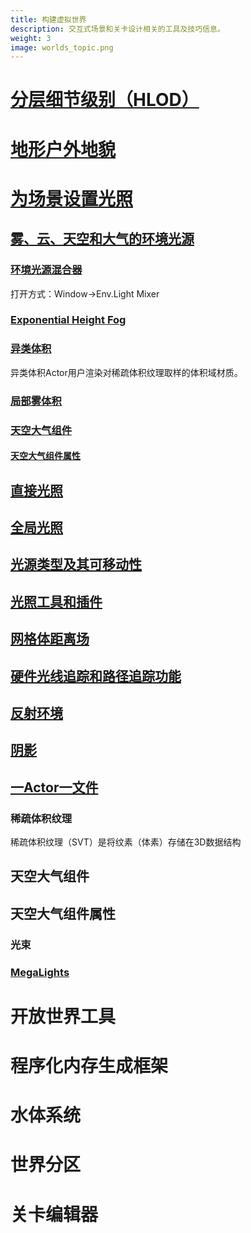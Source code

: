 ```yaml
---
title: 构建虚拟世界
description: 交互式场景和关卡设计相关的工具及技巧信息。
weight: 3
image: worlds_topic.png
---
```

# [分层细节级别（HLOD）](https://dev.epicgames.com/documentation/zh-cn/unreal-engine/hierarchical-level-of-detail-in-unreal-engine)
# [地形户外地貌](https://dev.epicgames.com/documentation/zh-cn/unreal-engine/landscape-outdoor-terrain-in-unreal-engine)
# [为场景设置光照](https://dev.epicgames.com/documentation/zh-cn/unreal-engine/lighting-the-environment-in-unreal-engine)
## [雾、云、天空和大气的环境光源](https://dev.epicgames.com/documentation/zh-cn/unreal-engine/environmental-light-with-fog-clouds-sky-and-atmosphere-in-unreal-engine)

### [环境光源混合器](https://dev.epicgames.com/documentation/zh-cn/unreal-engine/environment-light-mixer-in-unreal-engine)
打开方式：Window->Env.Light Mixer
### [Exponential Height Fog](https://dev.epicgames.com/documentation/zh-cn/unreal-engine/exponential-height-fog-in-unreal-engine)

### [异类体积](https://dev.epicgames.com/documentation/zh-cn/unreal-engine/heterogeneous-volumes-in-unreal-engine)
异类体积Actor用户渲染对稀疏体积纹理取样的体积域材质。
### [局部雾体积](https://dev.epicgames.com/documentation/zh-cn/unreal-engine/local-fog-volumes-in-unreal-engine)
### [天空大气组件](https://dev.epicgames.com/documentation/zh-cn/unreal-engine/sky-atmosphere-component-in-unreal-engine)
#### [天空大气组件属性](https://dev.epicgames.com/documentation/zh-cn/unreal-engine/sky-atmosphere-component-properties-in-unreal-engine)
## [直接光照](https://dev.epicgames.com/documentation/zh-cn/unreal-engine/features-and-properties-of-lights-in-unreal-engine)
## [全局光照](https://dev.epicgames.com/documentation/zh-cn/unreal-engine/global-illumination-in-unreal-engine)
## [光源类型及其可移动性](https://dev.epicgames.com/documentation/zh-cn/unreal-engine/light-types-and-their-mobility-in-unreal-engine)
## [光照工具和插件](https://dev.epicgames.com/documentation/zh-cn/unreal-engine/lighting-tools-and-plugins-in-unreal-engine)
## [网格体距离场](https://dev.epicgames.com/documentation/zh-cn/unreal-engine/mesh-distance-fields-in-unreal-engine)
## [硬件光线追踪和路径追踪功能](https://dev.epicgames.com/documentation/zh-cn/unreal-engine/ray-tracing-and-path-tracing-features-in-unreal-engine)
## [反射环境](https://dev.epicgames.com/documentation/zh-cn/unreal-engine/reflections-environment-in-unreal-engine)
## [阴影](https://dev.epicgames.com/documentation/zh-cn/unreal-engine/shadowing-in-unreal-engine)
## [一Actor一文件](https://dev.epicgames.com/documentation/zh-cn/unreal-engine/one-file-per-actor-in-unreal-engine)
### 稀疏体积纹理
稀疏体积纹理（SVT）是将纹素（体素）存储在3D数据结构
## 天空大气组件
## 天空大气组件属性

### 光束
### [MegaLights](https://dev.epicgames.com/documentation/zh-cn/unreal-engine/megalights-in-unreal-engine)
# 开放世界工具
# 程序化内存生成框架
# 水体系统
# 世界分区
# 关卡编辑器
